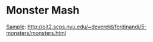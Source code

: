 # Monster Mash

[Sample](http://oit2.scps.nyu.edu/~devereld/ferdinandi/5-monsters/monsters.html): http://oit2.scps.nyu.edu/~devereld/ferdinandi/5-monsters/monsters.html

